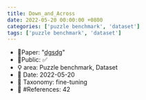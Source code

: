 ```yaml
---
title: Down_and_Across
date: 2022-05-20 00:00:00 +0800
categories: ['puzzle benchmark', 'dataset']
tags: ['puzzle benchmark', 'dataset']
---
```


- 📙Paper: "[dgsdg](dsgfdhgf)"
- 🔑Public: ✅
- ⚲ area: Puzzle benchmark, Dataset
- 📅 Date: 2022-05-20
- 🔎 Taxonomy: fine-tuning
- 📝 #References: 42
